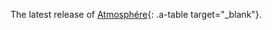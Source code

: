 The latest release of [Atmosphére](https://github.com/Atmosphere-NX/Atmosphere/releases/latest){: .a-table target="_blank"}.
